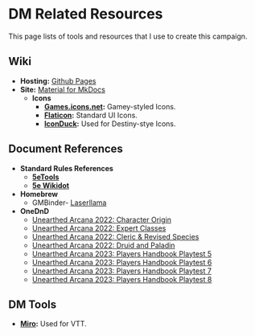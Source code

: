 # DM Related Resources

This page lists of tools and resources that I use to create this campaign.

## Wiki 
- **Hosting:** [Github Pages](https://pages.github.com)
- **Site:** [Material for MkDocs](https://squidfunk.github.io/mkdocs-material/)
    - **Icons** 
        - **[Games.icons.net](https://game-icons.net):** Gamey-styled Icons.
        - **[Flaticon](https://www.flaticon.com/free-icons/rpg):** Standard UI Icons.
        - **[IconDuck](https://iconduck.com/sets/destiny-icons):** Used for Destiny-stye Icons.
    

## Document References
- **Standard Rules References**
    - **[5eTools](https://5e.tools)**
    - **[5e Wikidot](http://dnd5e.wikidot.com)**
- **Homebrew**
    - GMBinder- [Laserllama](https://www.gmbinder.com/profile/laserllama)
- **OneDnD**
    - [Unearthed Arcana 2022: Character Origin](https://media.dndbeyond.com/compendium-images/one-dnd/character-origins/CSWCVV0M4B6vX6E1/UA2022-CharacterOrigins.pdf)
    - [Unearthed Arcana 2022: Expert Classes](https://media.dndbeyond.com/compendium-images/one-dnd/expert-classes/kpx0MvyfBGHe0XKk/UA2022-Expert-Classes.pdf)
    - [Unearthed Arcana 2022: Cleric & Revised Species](https://media.dndbeyond.com/compendium-images/one-dnd/cleric-and-revised-species/tr8jAj5cc33uQixi/UA-2022-ClericandSpecies.pdf)
    - [Unearthed Arcana 2022: Druid and Paladin](https://media.dndbeyond.com/compendium-images/one-dnd/druid-paladin/PXoa3UgywnZbwc9U/UA-2023-DruidandPaladin.pdf)
    - [Unearthed Arcana 2023: Players Handbook Playtest 5](https://media.dndbeyond.com/compendium-images/one-dnd/ph-playtest5/owThVp1CESZ1c91y/UA-2023-PH-Playtest5.pdf)
    - [Unearthed Arcana 2023: Players Handbook Playtest 6](https://media.dndbeyond.com/compendium-images/ua/ph-playtest6/OJVW7QLuHjEFCCVs/UA-2023-PH-Playtest6.pdf)
    - [Unearthed Arcana 2023: Players Handbook Playtest 7](https://media.dndbeyond.com/compendium-images/ua/ph-playtest7/tsgOb3llF22AL0nU/UA2023-PH-Playtest7.pdf)
    - [Unearthed Arcana 2023: Players Handbook Playtest 8](https://media.dndbeyond.com/compendium-images/ua/ph-playtest8/gHvtmY50loGLgQUb/UA2023-PH-Playtest8.pdf)

## DM Tools
- **[Miro](https://miro.com):** Used for VTT.